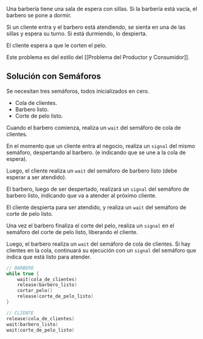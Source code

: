 Una barbería tiene una sala de espera con sillas. Si la barbería está vacía, el barbero se pone a dormir.

Si un cliente entra y el barbero está atendiendo, se sienta en una de las sillas y espera su turno. Si está durmiendo, lo despierta.

El cliente espera a que le corten el pelo.

Este problema es del estilo del [[Problema del Productor y Consumidor]].

## Solución con Semáforos

Se necesitan tres semáforos, todos inicializados en cero.

- Cola de clientes.
- Barbero listo.
- Corte de pelo listo.

Cuando el barbero comienza, realiza un `wait` del semáforo de cola de clientes.

En el momento que un cliente entra al negocio, realiza un `signal` del mismo semáforo, despertando al barbero. (e indicando que se une a la cola de espera).

Luego, el cliente realiza un `wait` del semáforo de barbero listo (debe esperar a ser atendido).

El barbero, luego de ser despertado, realizará un `signal` del semáforo de barbero listo, indicando que va a atender al próximo cliente.

El cliente despierta para ser atendido, y realiza un `wait` del semáforo de corte de pelo listo.

Una vez el barbero finaliza el corte del pelo, realiza un `signal` en el semáforo del corte de pelo listo, liberando el cliente.

Luego, el barbero realiza un `wait` del semáforo de cola de clientes. Si hay clientes en la cola, continuará su ejecución con un `signal` del semáforo que indica que está listo para atender.

```C
// BARBERO
while true {
	wait(cola_de_clientes)
	release(barbero_listo)
	cortar_pelo()
	release(corte_de_pelo_listo)
}
```

```C
// CLIENTE
release(cola_de_clientes)
wait(barbero_listo)
wait(corte_de_pelo_listo)
```
